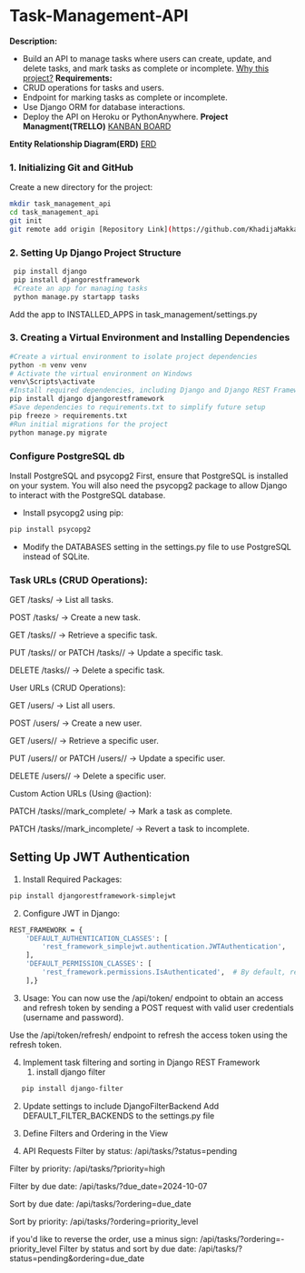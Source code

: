 # Task-Management-API
**Description:** 
 - Build an API to manage tasks where users can create, update, and delete tasks, and mark tasks as complete or incomplete.
[Why this project?](https://docs.google.com/document/d/1Z6l5HpufAk9zf80xHqzrFSb3Xi4nLM0krLZKU5nU1ds/edit?usp=sharing)
**Requirements:**
 - CRUD operations for tasks and users.
 - Endpoint for marking tasks as complete or incomplete.
 - Use Django ORM for database interactions.
 - Deploy the API on Heroku or PythonAnywhere.
**Project Managment(TRELLO)**
[KANBAN BOARD](https://trello.com/b/NsJUTf2w/capstone-alx)

**Entity Relationship Diagram(ERD)**
[ERD](https://app.diagrams.net/#G1lekn2Wom29qhsDX8EC3E5F7yG98U_a2S#%7B%22pageId%22%3A%22C5RBs43oDa-KdzZeNtuy%22%7D)

### 1. Initializing Git and GitHub
Create a new directory for the project:
   ```bash
   mkdir task_management_api
   cd task_management_api
   git init
   git remote add origin [Repository Link](https://github.com/KhadijaMakkaoui/Task-Management-API.git) 
   ```

### 2. Setting Up Django Project Structure
   ```bash
    pip install django
    pip install djangorestframework
    #Create an app for managing tasks
    python manage.py startapp tasks
```
Add the app to INSTALLED_APPS in task_management/settings.py

### 3. Creating a Virtual Environment and Installing Dependencies
```bash
#Create a virtual environment to isolate project dependencies
python -m venv venv
# Activate the virtual environment on Windows
venv\Scripts\activate
#Install required dependencies, including Django and Django REST Framework
pip install django djangorestframework
#Save dependencies to requirements.txt to simplify future setup
pip freeze > requirements.txt
#Run initial migrations for the project
python manage.py migrate
```
### Configure PostgreSQL db
Install PostgreSQL and psycopg2
First, ensure that PostgreSQL is installed on your system. You will also need the psycopg2 package to allow Django to interact with the PostgreSQL database.
- Install psycopg2 using pip:

```bash
pip install psycopg2
```
- Modify the DATABASES setting in the settings.py file to use PostgreSQL instead of SQLite.
### Task URLs (CRUD Operations):
GET /tasks/ → List all tasks.

POST /tasks/ → Create a new task.

GET /tasks/<id>/ → Retrieve a specific task.

PUT /tasks/<id>/ or PATCH /tasks/<id>/ → Update a 
specific task.

DELETE /tasks/<id>/ → Delete a specific task.

User URLs (CRUD Operations):

GET /users/ → List all users.

POST /users/ → Create a new user.

GET /users/<id>/ → Retrieve a specific user.

PUT /users/<id>/ or PATCH /users/<id>/ → Update a 
specific user.

DELETE /users/<id>/ → Delete a specific user.

Custom Action URLs (Using @action):

PATCH /tasks/<id>/mark_complete/ → Mark a task as 
complete.

PATCH /tasks/<id>/mark_incomplete/ → Revert a task to incomplete.

##  Setting Up JWT Authentication 
1. Install Required Packages:
```bash
pip install djangorestframework-simplejwt
```
2. Configure JWT in Django:
```bash
REST_FRAMEWORK = {
    'DEFAULT_AUTHENTICATION_CLASSES': [
        'rest_framework_simplejwt.authentication.JWTAuthentication',
    ],
    'DEFAULT_PERMISSION_CLASSES': [
        'rest_framework.permissions.IsAuthenticated',  # By default, require users to be logged in
    ],}
```
3. Usage:
You can now use the /api/token/ endpoint to obtain an access and refresh token by sending a POST request with valid user credentials (username and password).

Use the /api/token/refresh/ endpoint to refresh the access token using the refresh token.

4. Implement task filtering and sorting in Django REST Framework
   1. install django filter
```bash
   pip install django-filter
```
   2. Update settings to include DjangoFilterBackend
    Add DEFAULT_FILTER_BACKENDS to the settings.py file
   3. Define Filters and Ordering in the View
   
   4. API Requests
   Filter by status: /api/tasks/?status=pending

   Filter by priority: /api/tasks/?priority=high

   Filter by due date: /api/tasks/?due_date=2024-10-07

   Sort by due date: /api/tasks/?ordering=due_date

   Sort by priority: /api/tasks/?ordering=priority_level

   if you'd like to reverse the order, use a minus sign: /api/tasks/?ordering=-priority_level
   Filter by status and sort by due date: /api/tasks/?status=pending&ordering=due_date
